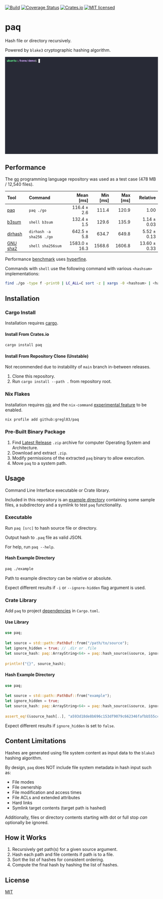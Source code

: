 [![Build](https://github.com/gregl83/paq/actions/workflows/build.yml/badge.svg)](https://github.com/gregl83/paq/actions/workflows/build.yml)
[![Coverage Status](https://codecov.io/gh/gregl83/paq/graph/badge.svg?token=CL93O7DW9C)](https://codecov.io/gh/gregl83/paq)
[![Crates.io](https://img.shields.io/crates/v/paq.svg)](https://crates.io/crates/paq)
[![MIT licensed](https://img.shields.io/badge/license-MIT-blue.svg)](https://github.com/gregl83/paq/blob/master/LICENSE)

# paq

Hash file or directory recursively.

Powered by `blake3` cryptographic hashing algorithm.

<p align="center">
  <img src="paq.gif" alt="paq hashing demo" />
</p>

## Performance

The [go](https://github.com/golang/go/commit/8b5fe5980cc116366b37ed8aa83569cadf5772d0) programming language repository was used as a test case (478 MB / 12,540 files).

| Tool               | Command                  |     Mean [ms] | Min [ms] | Max [ms] |     Relative |
| :----------------- | :----------------------- | ------------: | -------: | -------: | -----------: |
| [paq][paq]         | `paq ./go`               |   116.4 ± 2.6 |    111.4 |    120.9 |         1.00 |
| [b3sum][b3sum]     | `shell b3sum`            |   132.4 ± 1.5 |    129.6 |    135.9 |  1.14 ± 0.03 |
| [dirhash][dirhash] | `dirhash -a sha256 ./go` |   642.5 ± 5.8 |    634.7 |    649.8 |  5.52 ± 0.13 |
| [GNU sha2][gnusha] | `shell sha256sum`        | 1583.0 ± 16.3 |   1568.6 |   1606.8 | 13.60 ± 0.33 |

[paq]: https://github.com/gregl83/paq
[b3sum]: https://github.com/BLAKE3-team/BLAKE3/tree/master/b3sum
[dirhash]: https://github.com/idrassi/DirHash
[gnusha]: https://www.gnu.org/software/coreutils/manual/html_node/sha2-utilities.html

Performance [benchmark](hyperfine.sh) uses [hyperfine](https://github.com/sharkdp/hyperfine).

Commands with `shell` use the following command with various `<hashsum>` implementations:

```bash
find ./go -type f -print0 | LC_ALL=C sort -z | xargs -0 <hashsum> | <hashsum>
```

## Installation

### Cargo Install

Installation requires [cargo](https://doc.rust-lang.org/cargo/getting-started/installation.html).

#### Install From Crates.io

```bash
cargo install paq
```

#### Install From Repository Clone (Unstable)

Not recommended due to instability of `main` branch in-between releases.

1. Clone this repository.
2. Run `cargo install --path .` from repository root.

### Nix Flakes

Installation requires [nix](https://nix.dev/) and the `nix-command` [experimental feature](https://nixos.wiki/wiki/Flakes#Enable_flakes_temporarily) to be enabled.

```bash
nix profile add github:gregl83/paq
```

### Pre-Built Binary Package

1. Find [Latest Release](https://github.com/gregl83/paq/releases) `.zip` archive for computer Operating System and Architecture.
2. Download and extract `.zip`.
3. Modify permissions of the extracted `paq` binary to allow execution.
4. Move `paq` to a system path.

## Usage

Command Line Interface executable or Crate library.

Included in this repository is an [example directory](./example) containing some sample files, a subdirectory and a symlink to test `paq` functionality.

### Executable

Run `paq [src]` to hash source file or directory.

Output hash to `.paq` file as valid JSON.

For help, run `paq --help`.

#### Hash Example Directory

```bash
paq ./example
```

Path to example directory can be relative or absolute.

Expect different results if `-i` or `--ignore-hidden` flag argument is used.

### Crate Library

Add `paq` to project [dependencies](https://doc.rust-lang.org/cargo/reference/specifying-dependencies.html#specifying-dependencies-from-cratesio) in `Cargo.toml`.

#### Use Library

```rust
use paq;

let source = std::path::PathBuf::from("/path/to/source");
let ignore_hidden = true; // .dir or .file
let source_hash: paq::ArrayString<64> = paq::hash_source(&source, ignore_hidden);

println!("{}", source_hash);
```

#### Hash Example Directory

```rust
use paq;

let source = std::path::PathBuf::from("example");
let ignore_hidden = true;
let source_hash: paq::ArrayString<64> = paq::hash_source(&source, ignore_hidden);

assert_eq!(&source_hash[..], "a593d18de8b696c153df9079c662346fafbb555cc4b2bbf5c7e6747e23a24d74");
```

Expect different results if `ignore_hidden` is set to `false`.

## Content Limitations

Hashes are generated using file system content as input data to the `blake3` hashing algorithm.

By design, `paq` does NOT include file system metadata in hash input such as:

- File modes
- File ownership
- File modification and access times
- File ACLs and extended attributes
- Hard links
- Symlink target contents (target path is hashed)

Additionally, files or directory contents starting with dot or full stop _can_ optionally be ignored.

## How it Works

1. Recursively get path(s) for a given source argument.
2. Hash each path and file contents if path is to a file.
3. Sort the list of hashes for consistent ordering.
4. Compute the final hash by hashing the list of hashes.

## License

[MIT](LICENSE)
